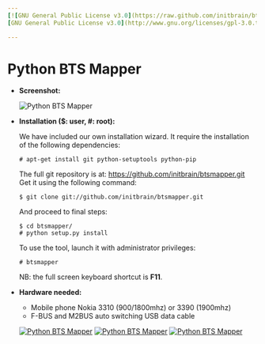 ```yaml
---
[![GNU General Public License v3.0](https://raw.github.com/initbrain/btsmapper/master/btsmapper/images/logo_gpl_v3.png)](http://www.gnu.org/licenses/gpl-3.0.txt)
[GNU General Public License v3.0](http://www.gnu.org/licenses/gpl-3.0.txt)

---
```


Python BTS Mapper
=================

*   **Screenshot:**

    ![Python BTS Mapper](https://raw.github.com/initbrain/btsmapper/master/btsmapper/images/screenshot.png)


*   **Installation ($: user, #: root):**

    We have included our own installation wizard.
    It require the installation of the following dependencies:

        # apt-get install git python-setuptools python-pip

    The full git repository is at: <https://github.com/initbrain/btsmapper.git>
    Get it using the following command:

        $ git clone git://github.com/initbrain/btsmapper.git

    And proceed to final steps:

        $ cd btsmapper/
        # python setup.py install

    To use the tool, launch it with administrator privileges:

        # btsmapper

    NB: the full screen keyboard shortcut is **F11**.


*   **Hardware needed:**

    * Mobile phone Nokia 3310 (900/1800mhz) or 3390 (1900mhz)
    * ​F-BUS and M2BUS auto switching USB data cable

    [![Python BTS Mapper](https://raw.github.com/initbrain/btsmapper/master/btsmapper/images/nokia1th.png)](https://raw.github.com/initbrain/btsmapper/master/btsmapper/images/nokia1.png)
    [![Python BTS Mapper](https://raw.github.com/initbrain/btsmapper/master/btsmapper/images/nokia2th.png)](https://raw.github.com/initbrain/btsmapper/master/btsmapper/images/nokia2.png)
    [![Python BTS Mapper](https://raw.github.com/initbrain/btsmapper/master/btsmapper/images/nokia3th.png)](https://raw.github.com/initbrain/btsmapper/master/btsmapper/images/nokia3.png)

